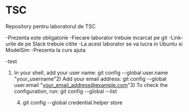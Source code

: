 # TSC
Repository pentru laboratorul de TSC


-Prezenta este obligatorie
-Fiecare laborator trebuie incarcat pe git
-Link-urile de pe Slack trebuie citite
-La acest laborator se va lucra in Ubuntu si ModelSim
-Prezenta la curs ajuta

-test

1) In your shell, add your user name:
	git config --global user.name "your_username"2) Add your email address:
	git config --global user.email "your_email_address@example.com"3) To check the configuration, run:
	git config --global --list

    4) git config --global credential.helper store